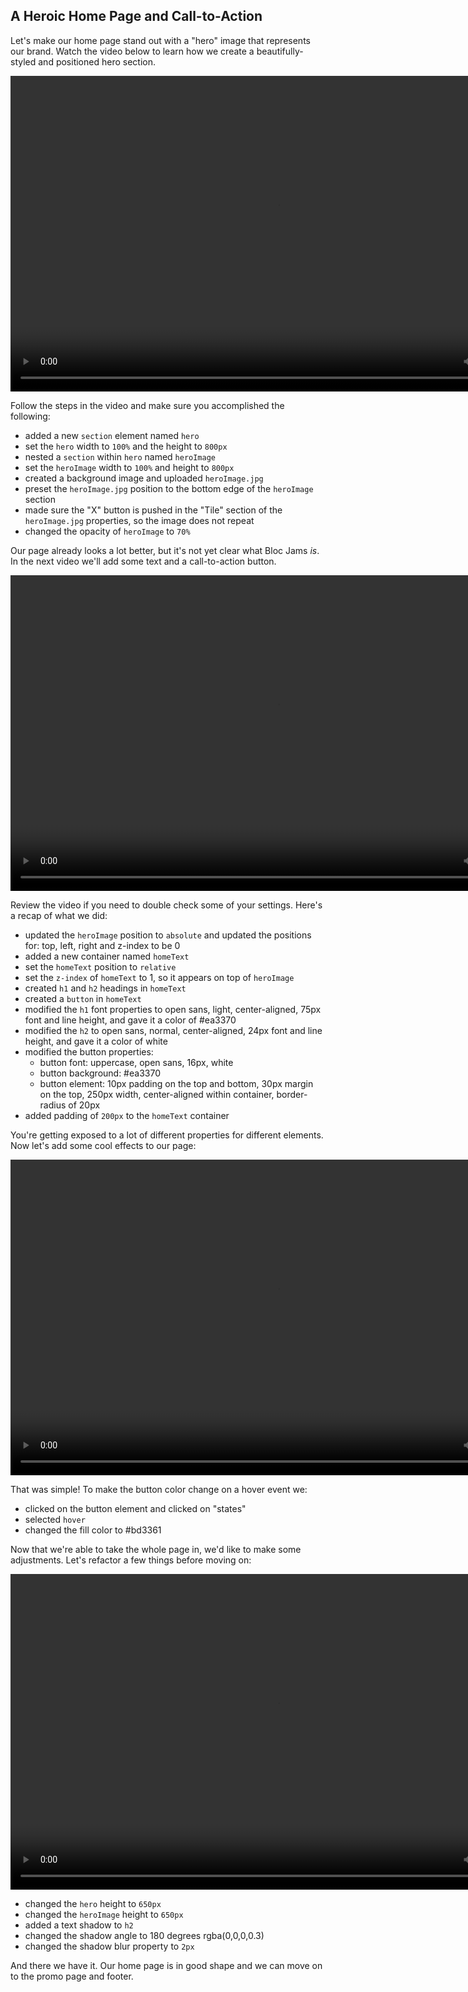 ## A Heroic Home Page and Call-to-Action

Let's make our home page stand out with a "hero" image that represents our brand. Watch the video below to learn how we create a beautifully-styled and positioned hero section.

<center>
<video width="853" height="505" controls> <source src="https://bloc-books.s3.amazonaws.com/webflow/screencasts/BlocJams-4.mp4" type="video/mp4">
</video>
</center>

Follow the steps in the video and make sure you accomplished the following:

* added a new `section` element named `hero`
* set the `hero` width to `100%` and the height to `800px`
* nested a `section` within `hero` named `heroImage`
* set the `heroImage` width to `100%` and height to `800px`
* created a background image and uploaded `heroImage.jpg`
* preset the `heroImage.jpg` position to the bottom edge of the `heroImage` section
* made sure the "X" button is pushed in the "Tile" section of the `heroImage.jpg` properties, so the image does not repeat
* changed the opacity of `heroImage` to `70%`

Our page already looks a lot better, but it's not yet clear what Bloc Jams _is_. In the next video we'll add some text and a call-to-action button.

<center>
<video width="853" height="505" controls> <source src="https://bloc-books.s3.amazonaws.com/webflow/screencasts/BlocJams-5.mp4" type="video/mp4">
</video>
</center>

Review the video if you need to double check some of your settings. Here's a recap of what we did:

* updated the `heroImage` position to `absolute` and updated the positions for: top, left, right and z-index to be 0
* added a new container named `homeText`
* set the `homeText` position to `relative`
* set the `z-index` of `homeText` to 1, so it appears on top of `heroImage`
* created `h1` and `h2` headings in `homeText`
* created a `button` in `homeText`
* modified the `h1` font properties to open sans, light, center-aligned, 75px font and line height, and gave it a color of #ea3370
* modified the `h2` to open sans, normal, center-aligned, 24px font and line height, and gave it a color of white
* modified the button properties:
    * button font: uppercase, open sans, 16px, white
    * button background: #ea3370
    * button element: 10px padding on the top and bottom, 30px margin on the top, 250px width, center-aligned within container, border-radius of 20px
* added padding of `200px` to the `homeText` container

You're getting exposed to a lot of different properties for different elements. Now let's add some cool effects to our page:

<center>
<video width="853" height="505" controls> <source src="https://bloc-books.s3.amazonaws.com/webflow/screencasts/BlocJams-6.mp4" type="video/mp4">
</video>
</center>

That was simple! To make the button color change on a hover event we:

* clicked on the button element and clicked on "states"
* selected `hover`
* changed the fill color to #bd3361

Now that we're able to take the whole page in, we'd like to make some adjustments. Let's refactor a few things before moving on:

<center>
<video width="853" height="505" controls> <source src="https://bloc-books.s3.amazonaws.com/webflow/screencasts/BlocJams-7.mp4" type="video/mp4">
</video>
</center>

* changed the `hero` height to `650px`
* changed the `heroImage` height to `650px`
* added a text shadow to `h2`
* changed the shadow angle to 180 degrees rgba(0,0,0,0.3)
* changed the shadow blur property to `2px`

And there we have it. Our home page is in good shape and we can move on to the promo page and footer.
